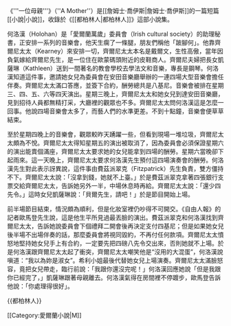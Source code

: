 《'''一位母親'''》（''A Mother''）是[[詹姆士·喬伊斯|詹姆士·喬伊斯]]的一篇短篇[[小說|小說]]，收錄於《[[都柏林人|都柏林人]]》這部小說集。


何洛漢（Holohan）是「愛爾蘭萬歲」委員會（Irish cultural society）的助理秘書，正安排一系列的音樂會，他天生瘸了一條腿，朋友們稱他「跛腳何」。他靠齊爾尼太太（Kearney）來安排一切，齊爾尼太太本名是戴爾文，生性高傲，當年因負氣嫁給齊爾尼先生，是一位住在歐蒙碼頭附近的皮鞋商人。齊爾尼夫婦把長女凱薩琳（Kathleen）送到一間著名的教會學校去學法文和音樂，專長是鋼琴。何洛漢知道這件事，邀請她女兒為委員會在安田音樂廳舉辦的一連四場大型音樂會擔任伴奏。齊爾尼太太滿口答應，並簽下合約，酬勞總共是八基尼。音樂會被排在星期三、四、五、六等四天演出。星期三晚上，齊爾尼太太和她女兒到達安田音樂廳，見到招待人員都無精打采，大廳裡的觀眾也不多。齊爾尼太太問何洛漢這是怎麼一回事。他說四場音樂會太多了，而藝人們的水準更差。不到十點鐘，音樂會便草草結束。

至於星期四晚上的音樂會，觀眾較昨天踴躍一些，但看到現場一堆垃圾，齊爾尼太太頗為不悅。齊爾尼太太得知星期五的演出被取消了，因為委員會必須保證星期六的演出能賣個滿座，齊爾尼太太要求她的女兒能拿到四場的酬勞。星期六當晚卻下起雨來。這一天晚上，齊爾尼太太要求何洛漢先生預付這四場演奏會的酬勞。何洛漢先生對此表示訝異說，這件事由費茲派翠克（Fitzpatrick）先生負責，雙方僵持不下。齊爾尼太太說：「沒拿到錢，她就不上臺。」於是費茲派翠克拿著四張銀行支票交給齊爾尼太太，告訴她另外一半，中場休息時再給。齊爾尼太太說：「還少四先令。」這時女兒凱薩琳說：「貝爾先生，請吧！」於是節目開始上場。

前半場節目結束，情況頗為順利，但是化妝室裡仍吵得不可開交。《自由人報》的記者歐馬登先生說，這是他生平所見過最丟臉的演出。費茲派翠克和何洛漢找到齊爾尼太太，告訴她說委員會下個禮拜二開會後再決定支付四基尼；但是如果她女兒後半場不出場伴奏的話，那麼委員會將視同毀約，不再付任何款項。齊爾尼太太憤怒地堅持她女兒手上有合約，一定要先把四磅八先令交出來，否則她就不上場。於是何洛漢跟齊爾尼太太起了衝突，齊爾尼太太嘲笑他是“沒用的大混蛋”，何洛漢說嗔道：“我以為妳是淑女”。希利小姐最後代替她女兒上場演奏。齊爾尼太太滿臉怒容，竟把女兒帶走，臨行前說：「我跟你還沒完呢！」何洛漢回應她說「但是我跟你已經完了，」凱薩琳跟著母親離去。何洛漢氣得在房間裡不停踱步，歐馬登告訴他說：「你處理得很好」。

{{都柏林人}}

[[Category:愛爾蘭小說|M]]